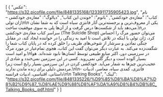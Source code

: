 [
  {
    "عکس": "https://s32.picofile.com/file/8481335168/1233911735905423.jpg",
    "نام کتاب": "مغازه‌ی خودکشی",
    "باتوم": "خوندن این کتاب",
    "دیالوگ": "مغازه‌ی خودکشی – ژان تولی\n\n یکی از معروف‌ترین و برجسته‌ترین آثار فانتزی سیاه است که به شما نشان می‌دهد باید از شکست‌ها درس گرفت و از آن‌ها پلی به سوی موفقیت ساخت.\nدر سراسر کتاب مغازه‌ی خودکشی (The Suicide Shop) می‌توان حضور مرگ را احساس کرد، ژان تولی با اینکه در تلاش است تا امید به زندگی را در خواننده ایجاد کند، در مقابل جنگی نمادین و سرشار از شوخی‌های ظریف را خلق کرده که در پایان کتاب شما را شگفت‌زده می‌کند. به عبارت دیگر می‌توان گفت این کتاب، هجوی تمام‌عیار در مورد مرگ و امید است.\nدر سرزمینی دور، اکثر منابع طبیعی توسط انسان‌ها نابود شده‌اند. هوا بسیار آلوده است و دیگر گُلی نمی‌روید. کسی در این سرزمین نمی‌خندد و شادی از عجیب‌ترین چیزها به شمار می‌آید. خودکشی کردن در این سرزمین بسیار رایج است زیرا مردمش دلیلی برای زنده ماندن ندارند.\n\n- فانتزی، کمدی سیاه، معاصر، ادبیات داستانی، اقتباسی، ادبیات فرانسه\n\n Talking Books",
    "لینک": "https://s32.picofile.com/file/8481335226/%D9%85%D8%BA%D8%A7%D8%B2%D9%87_%D8%AE%D9%88%D8%AF%DA%A9%D8%B4%DB%8C_Talking_Books_.pdf.html"
  }
]